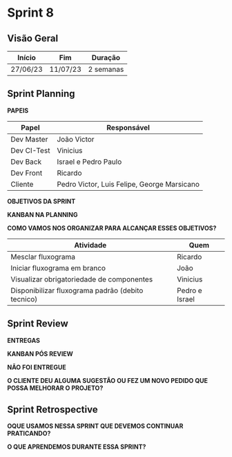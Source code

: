 # Sprint 8

## Visão Geral

|  Início  |   Fim    |  Duração  |
| :------: | :------: | :-------: |
| 27/06/23 | 11/07/23 | 2 semanas |

## Sprint Planning
**PAPEIS**

| Papel       | Responsável                                 |
| ----------- | ------------------------------------------- |
| Dev Master  | João Victor                                 |
| Dev CI-Test | Vinicius                                    |
| Dev Back    | Israel e Pedro Paulo                        |
| Dev Front   | Ricardo                                     |
| Cliente     | Pedro Victor, Luis Felipe, George Marsicano |


**OBJETIVOS DA SPRINT**

**KANBAN NA PLANNING**

<!-- ![1](docs/../../img/planning_8.jpeg) -->
<!-- Remover comentario depois que o planning_8.jpeg existir -->

**COMO VAMOS NOS ORGANIZAR PARA ALCANÇAR ESSES OBJETIVOS?**

| Atividade                                         | Quem           |
| ------------------------------------------------- | -------------- |
| Mesclar fluxograma                                | Ricardo        |
| Iniciar fluxograma em branco                      | João           |
| Visualizar obrigatoriedade de componentes         | Vinicius       |
| Disponibilizar fluxograma padrão (debito tecnico) | Pedro e Israel |


## Sprint Review
**ENTREGAS**


**KANBAN PÓS REVIEW**
<!-- ![1](docs/../../img/done_8.jpeg) -->
<!-- Remover comentario depois que o done_8.jpeg existir -->


**NÃO FOI ENTREGUE**


**O CLIENTE DEU ALGUMA SUGESTÃO OU FEZ UM NOVO PEDIDO QUE POSSA MELHORAR O PROJETO?**


## Sprint Retrospective
**OQUE USAMOS NESSA SPRINT QUE DEVEMOS CONTINUAR PRATICANDO?**

    
**O QUE APRENDEMOS DURANTE ESSA SPRINT?**

